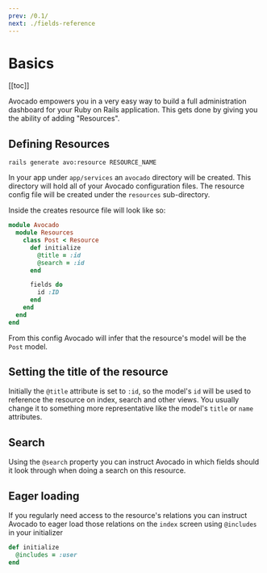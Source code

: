 ```yaml
---
prev: /0.1/
next: ./fields-reference
---
```


# Basics

[[toc]]

Avocado empowers you in a very easy way to build a full administration dashboard for your Ruby on Rails application.
This gets done by giving you the ability of adding "Resources".

## Defining Resources

```
rails generate avo:resource RESOURCE_NAME
```

In your app under `app/services` an `avocado` directory will be created. This directory will hold all of your Avocado configuration files.
The resource config file will be created under the `resources` sub-directory.

Inside the creates resource file will look like so:

```ruby
module Avocado
  module Resources
    class Post < Resource
      def initialize
        @title = :id
        @search = :id
      end

      fields do
        id :ID
      end
    end
  end
end
```

From this config Avocado will infer that the resource's model will be the `Post` model.

## Setting the title of the resource

Initially the `@title` attribute is set to `:id`, so the model's `id` will be used to reference the resource on index, search and other views. You usually change it to something more representative like the model's `title` or `name` attributes.

## Search

Using the `@search` property you can instruct Avocado in which fields should it look through when doing a search on this resource.

## Eager loading

If you regularly need access to the resource's relations you can instruct Avocado to eager load those relations on the `index` screen using `@includes` in your initializer

```ruby
def initialize
  @includes = :user
end
```
